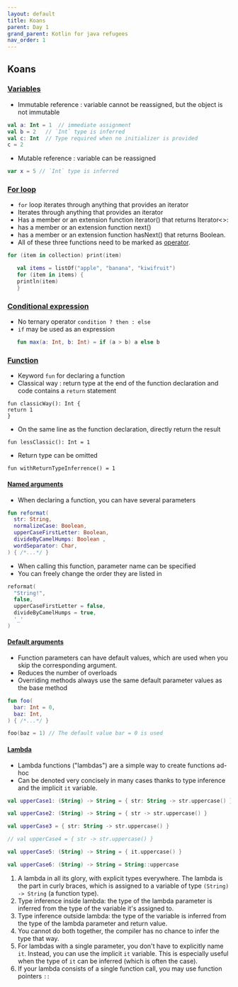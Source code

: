 ```yaml
---
layout: default
title: Koans
parent: Day 1
grand_parent: Kotlin for java refugees
nav_order: 1
---
```


## Koans

### [Variables](https://kotlinlang.org/docs/basic-syntax.html#variables)

* Immutable reference : variable cannot be reassigned, but the object is not immutable
```kotlin
val a: Int = 1  // immediate assignment
val b = 2   // `Int` type is inferred
val c: Int  // Type required when no initializer is provided
c = 2
```

* Mutable reference : variable can be reassigned
```kotlin
var x = 5 // `Int` type is inferred
```


### [For loop](https://kotlinlang.org/docs/basic-syntax.html#for-loop)

* `for` loop iterates through anything that provides an iterator
* Iterates through anything that provides an iterator
* Has a member or an extension function iterator() that returns Iterator<>:
* has a member or an extension function next()
* has a member or an extension function hasNext() that returns Boolean.
* All of these three functions need to be marked as [operator](https://kotlinlang.org/docs/operator-overloading.html).

```kotlin
for (item in collection) print(item)
```

```kotlin
   val items = listOf("apple", "banana", "kiwifruit")
   for (item in items) {
   println(item)
   }
```

### [Conditional expression](https://play.kotlinlang.org/byExample/02_control_flow/05_Conditional%20expression)

* No ternary operator `condition ? then : else`
* `if` may be used as an expression

```kotlin
   fun max(a: Int, b: Int) = if (a > b) a else b
```

### [Function](https://play.kotlinlang.org/koans/Introduction/Hello,%20world!/Task.kt)

* Keyword `fun` for declaring a function
* Classical way :  return type at the end of the function declaration and code contains a `return` statement
```
fun classicWay(): Int {
return 1
}
```

* On the same line as the function declaration, directly return the result
```
fun lessClassic(): Int = 1
```

* Return type can be omitted
```
fun withReturnTypeInferrence() = 1
```

#### [Named arguments](https://play.kotlinlang.org/koans/Introduction/Named%20arguments/Task.kt)

* When declaring a function, you can have several parameters
```kotlin
fun reformat(
  str: String,
  normalizeCase: Boolean,
  upperCaseFirstLetter: Boolean,
  divideByCamelHumps: Boolean ,
  wordSeparator: Char,
) { /*...*/ }
```
* When calling this function, parameter name can be specified
* You can freely change the order they are listed in
```kotlin
reformat(
  "String!",
  false,
  upperCaseFirstLetter = false,
  divideByCamelHumps = true,
  '_'
)
```

#### [Default arguments](https://play.kotlinlang.org/koans/Introduction/Default%20arguments/Task.kt)

* Function parameters can have default values, which are used when you skip the corresponding argument.
* Reduces the number of overloads
* Overriding methods always use the same default parameter values as the base method
```kotlin
fun foo(
  bar: Int = 0,
  baz: Int,
) { /*...*/ }
```

```kotlin
foo(baz = 1) // The default value bar = 0 is used
```

#### [Lambda](https://play.kotlinlang.org/koans/Introduction/Lambdas/Task.kt)

* Lambda functions ("lambdas") are a simple way to create functions ad-hoc
* Can be denoted very concisely in many cases thanks to type inference and the implicit `it` variable.
```kotlin
val upperCase1: (String) -> String = { str: String -> str.uppercase() } // 1

val upperCase2: (String) -> String = { str -> str.uppercase() }         // 2

val upperCase3 = { str: String -> str.uppercase() }                     // 3

// val upperCase4 = { str -> str.uppercase() }                          // 4

val upperCase5: (String) -> String = { it.uppercase() }                 // 5

val upperCase6: (String) -> String = String::uppercase                  // 6
```
1. A lambda in all its glory, with explicit types everywhere. The lambda is the part in curly braces, which is assigned to a variable of type `(String) -> String` (a function type).
2. Type inference inside lambda: the type of the lambda parameter is inferred from the type of the variable it's assigned to.
3. Type inference outside lambda: the type of the variable is inferred from the type of the lambda parameter and return value.
4. You cannot do both together, the compiler has no chance to infer the type that way.
5. For lambdas with a single parameter, you don't have to explicitly name `it`. Instead, you can use the implicit `it` variable. This is especially useful when the type of `it` can be inferred (which is often the case).
6. If your lambda consists of a single function call, you may use function pointers `::`
